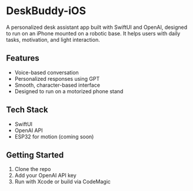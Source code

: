 # DeskBuddy-iOS

A personalized desk assistant app built with SwiftUI and OpenAI, designed to run on an iPhone mounted on a robotic base. It helps users with daily tasks, motivation, and light interaction.

## Features
- Voice-based conversation
- Personalized responses using GPT
- Smooth, character-based interface
- Designed to run on a motorized phone stand

## Tech Stack
- SwiftUI
- OpenAI API
- ESP32 for motion (coming soon)

## Getting Started
1. Clone the repo
2. Add your OpenAI API key
3. Run with Xcode or build via CodeMagic

